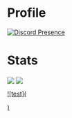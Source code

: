 # Profile
[![Discord Presence](https://lanyard.cnrad.dev/api/599987931913912320)](https://discord.com/users/599987931913912320)

# Stats

<img align="center" src="https://github-readme-stats.vercel.app/api?username=rizzgod5961&show_icons=true&theme=radical" />
<img align="center" src="https://github-readme-stats.vercel.app/api/top-langs/?username=rizzgod5961&layout=compact&theme=radical" />

[![test](<div style="width: 500px; height: 350px; position: absolute;"></div>)](https://google.com)
